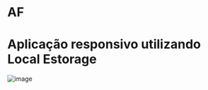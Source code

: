 # AF
# Aplicação responsivo utilizando Local Estorage
![image](https://github.com/fabianor135/AF/assets/84815028/5e06aa8c-c63a-4082-86a1-f5e8a507d1b5)
